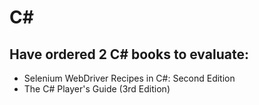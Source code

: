 # C#

## Have ordered 2 C# books to evaluate:
* Selenium WebDriver Recipes in C#: Second Edition 
* The C# Player's Guide (3rd Edition)


